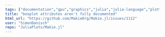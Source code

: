 ```yaml
---
tags: ["documentation","gpu","graphics","julia","julia-language","plotting","visualization"]
title: "boxplot attributes aren't fully documented"
html_url: "https://github.com/MakieOrg/Makie.jl/issues/1112"
user: "SimonDanisch"
repo: "JuliaPlots/Makie.jl"
---
```


